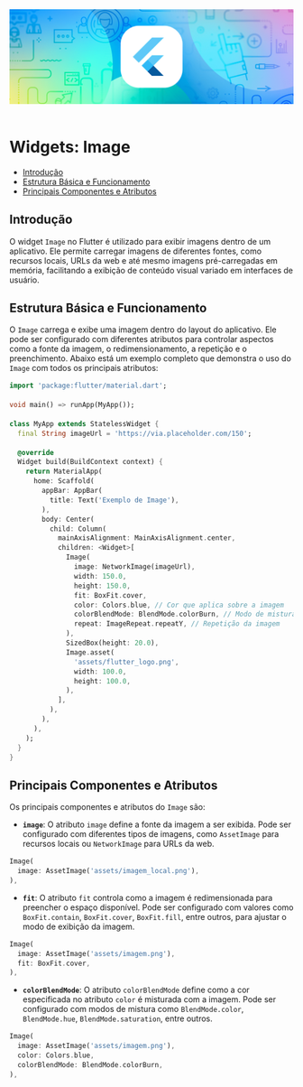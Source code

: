 <div align="center">
  <a href="https://github.com/joseferreira-dev/my-study-notes/tree/main/flutter"><img src="../../banner-flutter.png"></a>
</div>
<br>

# Widgets: Image

- [Introdução](#introdução)
- [Estrutura Básica e Funcionamento](#estrutura-básica-e-funcionamento)
- [Principais Componentes e Atributos](#principais-componentes-e-atributos)

## Introdução

O widget `Image` no Flutter é utilizado para exibir imagens dentro de um aplicativo. Ele permite carregar imagens de diferentes fontes, como recursos locais, URLs da web e até mesmo imagens pré-carregadas em memória, facilitando a exibição de conteúdo visual variado em interfaces de usuário.

## Estrutura Básica e Funcionamento

O `Image` carrega e exibe uma imagem dentro do layout do aplicativo. Ele pode ser configurado com diferentes atributos para controlar aspectos como a fonte da imagem, o redimensionamento, a repetição e o preenchimento. Abaixo está um exemplo completo que demonstra o uso do `Image` com todos os principais atributos:

```dart
import 'package:flutter/material.dart';

void main() => runApp(MyApp());

class MyApp extends StatelessWidget {
  final String imageUrl = 'https://via.placeholder.com/150';

  @override
  Widget build(BuildContext context) {
    return MaterialApp(
      home: Scaffold(
        appBar: AppBar(
          title: Text('Exemplo de Image'),
        ),
        body: Center(
          child: Column(
            mainAxisAlignment: MainAxisAlignment.center,
            children: <Widget>[
              Image(
                image: NetworkImage(imageUrl),
                width: 150.0,
                height: 150.0,
                fit: BoxFit.cover,
                color: Colors.blue, // Cor que aplica sobre a imagem
                colorBlendMode: BlendMode.colorBurn, // Modo de mistura de cores
                repeat: ImageRepeat.repeatY, // Repetição da imagem
              ),
              SizedBox(height: 20.0),
              Image.asset(
                'assets/flutter_logo.png',
                width: 100.0,
                height: 100.0,
              ),
            ],
          ),
        ),
      ),
    );
  }
}
```

## Principais Componentes e Atributos

Os principais componentes e atributos do `Image` são:

- **`image`**: O atributo `image` define a fonte da imagem a ser exibida. Pode ser configurado com diferentes tipos de imagens, como `AssetImage` para recursos locais ou `NetworkImage` para URLs da web.

```dart
Image(
  image: AssetImage('assets/imagem_local.png'),
),
```

- **`fit`**: O atributo `fit` controla como a imagem é redimensionada para preencher o espaço disponível. Pode ser configurado com valores como `BoxFit.contain`, `BoxFit.cover`, `BoxFit.fill`, entre outros, para ajustar o modo de exibição da imagem.

```dart
Image(
  image: AssetImage('assets/imagem.png'),
  fit: BoxFit.cover,
),
```

- **`colorBlendMode`**: O atributo `colorBlendMode` define como a cor especificada no atributo `color` é misturada com a imagem. Pode ser configurado com modos de mistura como `BlendMode.color`, `BlendMode.hue`, `BlendMode.saturation`, entre outros.

```dart
Image(
  image: AssetImage('assets/imagem.png'),
  color: Colors.blue,
  colorBlendMode: BlendMode.colorBurn,
),
```
